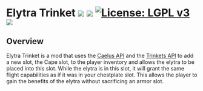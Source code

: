 # Elytra Trinket [![](http://cf.way2muchnoise.eu/versions/curious-elytra-fabric.svg)](https://www.curseforge.com/minecraft/mc-mods/curious-elytra-fabric) [![](http://cf.way2muchnoise.eu/short_curious-elytra-fabric_downloads.svg)](https://www.curseforge.com/minecraft/mc-mods/curious-elytra-fabric/files) [![License: LGPL v3](https://img.shields.io/badge/License-LGPL%20v3-blue.svg?&style=flat-square)](https://www.gnu.org/licenses/lgpl-3.0) [![](https://img.shields.io/discord/500852157503766538.svg?color=green&label=Discord&style=flat-square)](https://discord.gg/JWgrdwt)

## Overview

Elytra Trinket is a mod that uses the [Caelus API](https://www.curseforge.com/minecraft/mc-mods/caelus-fabric) and the [Trinkets API](https://www.curseforge.com/minecraft/mc-mods/trinkets-fabric) to add a new slot, the Cape slot, to the player inventory and allows the elytra to be placed into this slot. While the elytra is in this slot, it will grant the same flight capabilities as if it was in your chestplate slot. This allows the player to gain the benefits of the elytra without sacrificing an armor slot.